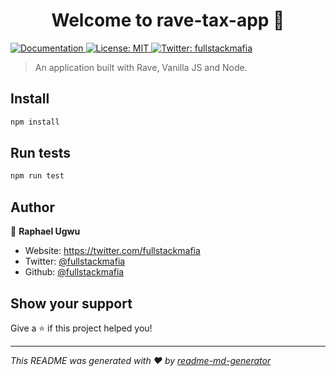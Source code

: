 <h1 align="center">Welcome to rave-tax-app 👋</h1>
<p>
  <a href="https://developer.flutterwave.com/docs/getting-started" target="_blank">
    <img alt="Documentation" src="https://img.shields.io/badge/documentation-yes-brightgreen.svg" />
  </a>
  <a href="#" target="_blank">
    <img alt="License: MIT" src="https://img.shields.io/badge/License-MIT-yellow.svg" />
  </a>
  <a href="https://twitter.com/fullstackmafia" target="_blank">
    <img alt="Twitter: fullstackmafia" src="https://img.shields.io/twitter/follow/fullstackmafia.svg?style=social" />
  </a>
</p>

> An application built with Rave, Vanilla JS and Node.

## Install

```sh
npm install
```

## Run tests

```sh
npm run test
```

## Author

👤 **Raphael Ugwu**

* Website: https://twitter.com/fullstackmafia
* Twitter: [@fullstackmafia](https://twitter.com/fullstackmafia)
* Github: [@fullstackmafia](https://github.com/fullstackmafia)

## Show your support

Give a ⭐️ if this project helped you!

***
_This README was generated with ❤️ by [readme-md-generator](https://github.com/kefranabg/readme-md-generator)_
